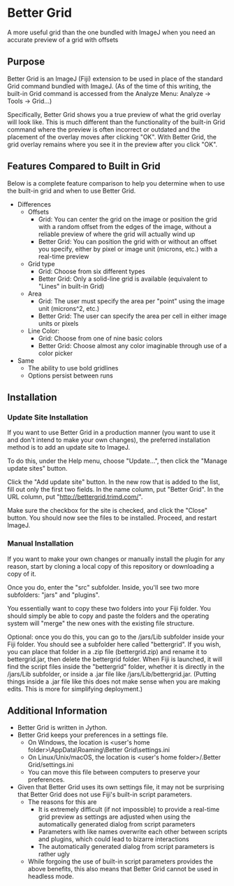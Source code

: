 # Better Grid
A more useful grid than the one bundled with ImageJ when you need an accurate preview of a grid with offsets

## Purpose

Better Grid is an ImageJ (Fiji) extension to be used in place of the standard Grid command bundled with ImageJ. (As of the time of this writing, the built-in Grid command is accessed from the Analyze Menu: Analyze -> Tools -> Grid...)

Specifically, Better Grid shows you a true preview of what the grid overlay will look like. This is much different than the functionality of the built-in Grid command where the preview is often incorrect or outdated and the placement of the overlay moves after clicking "OK". With Better Grid, the grid overlay remains where you see it in the preview after you click "OK".

## Features Compared to Built in Grid

Below is a complete feature comparison to help you determine when to use the built-in grid and when to use Better Grid.

- Differences
  - Offsets
    - Grid: You can center the grid on the image or position the grid with a random offset from the edges of the image, without a reliable preview of where the grid will actually wind up
    - Better Grid: You can position the grid with or without an offset you specify, either by pixel or image unit (microns, etc.) with a real-time preview
  - Grid type
    - Grid: Choose from six different types
    - Better Grid: Only a solid-line grid is available (equivalent to "Lines" in built-in Grid)
  - Area
    - Grid: The user must specify the area per "point" using the image unit (microns^2, etc.)
    - Better Grid: The user can specify the area per cell in either image units or pixels
  - Line Color:
    - Grid: Choose from one of nine basic colors
    - Better Grid: Choose almost any color imaginable through use of a color picker
- Same
  - The ability to use bold gridlines
  - Options persist between runs

## Installation

### Update Site Installation

If you want to use Better Grid in a production manner (you want to use it and don't intend to make your own changes), the preferred installation method is to add an update site to ImageJ.

To do this, under the Help menu, choose "Update...", then click the "Manage update sites" button.

Click the "Add update site" button. In the new row that is added to the list, fill out only the first two fields. In the name column, put "Better Grid". In the URL column, put "http://bettergrid.trimd.com/".

Make sure the checkbox for the site is checked, and click the "Close" button. You should now see the files to be installed. Proceed, and restart ImageJ.

### Manual Installation

If you want to make your own changes or manually install the plugin for any reason, start by cloning a local copy of this repository or downloading a copy of it.

Once you do, enter the "src" subfolder. Inside, you'll see two more subfolders: "jars" and "plugins".

You essentially want to copy these two folders into your Fiji folder. You should simply be able to copy and paste the folders and the operating system will "merge" the new ones with the existing file structure.

Optional: once you do this, you can go to the /jars/Lib subfolder inside your Fiji folder. You should see a subfolder here called "bettergrid". If you wish, you can place that folder in a .zip file (bettergrid.zip) and rename it to bettergrid.jar, then delete the bettergrid folder. When Fiji is launched, it will find the script files inside the "bettergrid" folder, whether it is directly in the /jars/Lib subfolder, or inside a .jar file like /jars/Lib/bettergrid.jar. (Putting things inside a .jar file like this does not make sense when you are making edits. This is more for simplifying deployment.)

## Additional Information

- Better Grid is written in Jython.
- Better Grid keeps your preferences in a settings file.
  - On Windows, the location is <user's home folder>\AppData\Roaming\Better Grid\settings.ini
  - On Linux/Unix/macOS, the location is <user's home folder>/.Better Grid/settings.ini
  - You can move this file between computers to preserve your preferences.
- Given that Better Grid uses its own settings file, it may not be surprising that Better Grid does not use Fiji's built-in script parameters.
  - The reasons for this are
    - It is extremely difficult (if not impossible) to provide a real-time grid preview as settings are adjusted when using the automatically generated dialog from script parameters
    - Parameters with like names overwrite each other between scripts and plugins, which could lead to bizarre interactions
    - The automatically generated dialog from script parameters is rather ugly
  - While forgoing the use of built-in script parameters provides the above benefits, this also means that Better Grid cannot be used in headless mode.
